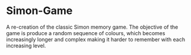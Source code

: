 # Simon-Game
A re-creation of the classic Simon memory game. The objective of the game is produce 
a random sequence of colours, which becomes increasingly longer and complex 
making it harder to remember with each increasing level.

